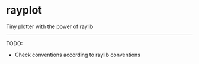 # rayplot
Tiny plotter with the power of raylib

---

TODO:
-	Check conventions according to raylib conventions
